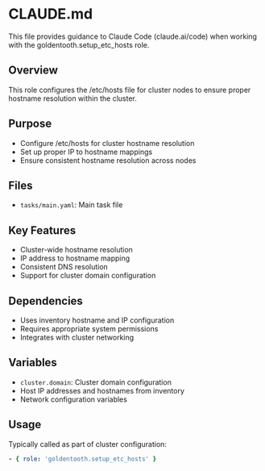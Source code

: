# CLAUDE.md

This file provides guidance to Claude Code (claude.ai/code) when working with the goldentooth.setup_etc_hosts role.

## Overview

This role configures the /etc/hosts file for cluster nodes to ensure proper hostname resolution within the cluster.

## Purpose

- Configure /etc/hosts for cluster hostname resolution
- Set up proper IP to hostname mappings
- Ensure consistent hostname resolution across nodes

## Files

- `tasks/main.yaml`: Main task file

## Key Features

- Cluster-wide hostname resolution
- IP address to hostname mapping
- Consistent DNS resolution
- Support for cluster domain configuration

## Dependencies

- Uses inventory hostname and IP configuration
- Requires appropriate system permissions
- Integrates with cluster networking

## Variables

- `cluster.domain`: Cluster domain configuration
- Host IP addresses and hostnames from inventory
- Network configuration variables

## Usage

Typically called as part of cluster configuration:
```yaml
- { role: 'goldentooth.setup_etc_hosts' }
```